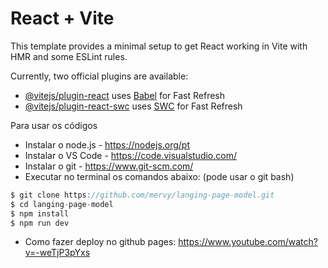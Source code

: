 # React + Vite

This template provides a minimal setup to get React working in Vite with HMR and some ESLint rules.

Currently, two official plugins are available:

- [@vitejs/plugin-react](https://github.com/vitejs/vite-plugin-react/blob/main/packages/plugin-react/README.md) uses [Babel](https://babeljs.io/) for Fast Refresh
- [@vitejs/plugin-react-swc](https://github.com/vitejs/vite-plugin-react-swc) uses [SWC](https://swc.rs/) for Fast Refresh


Para usar os códigos

- Instalar o node.js - https://nodejs.org/pt
- Instalar o VS Code - https://code.visualstudio.com/
- Instalar o git - https://www.git-scm.com/
- Executar no terminal os comandos abaixo: (pode usar o git bash)

```javascript
$ git clone https://github.com/mervy/langing-page-model.git
$ cd langing-page-model
$ npm install
$ npm run dev
```


- Como fazer deploy no github pages: https://www.youtube.com/watch?v=-weTjP3pYxs

